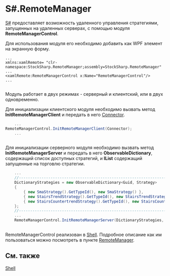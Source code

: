 # S\#.RemoteManager

[S\#](StockSharpAbout.md) предоставляет возможность удаленного управления стратегиями, запущенных на удаленных серверах, с помощью модуля **RemoteManagerControl**.

Для использования модуля его необходимо добавить как WPF элемент на экранную форму.

```none
...
xmlns:xamlRemote= "clr-namespace:StockSharp.RemoteManager;assembly=StockSharp.RemoteManager"	  				
...
<xamlRemote:RemoteManagerControl x:Name="RemoteManagerControl"/>
...
	  				
```

Модуль работает в двух режимах \- серверный и клиентский, или в двух одновременно.

Для инициализации клиентского модуля необходимо вызвать метод **InitRemoteManagerClient** и передать в него [Connector](xref:StockSharp.Algo.Connector).

```cs
	...
RemoteManagerControl.InitRemoteManagerClient(Connector);
	...	
		
```

Для инициализации серверного модуля необходимо вызвать метод **InitRemoteManagerServer** и передать в него **ObservableDictionary**, содержащий список доступных стратегий, и **IList** содержащий запущенные на торговлю стратегии.

```cs
	...
	//---------------------------------------------------------------------
	DictionaryStrategies = new ObservableDictionary<Guid, Strategy>
	{
		{ new SmaStrategy().GetTypeId(), new SmaStrategy() },
		{ new StairsTrendStrategy().GetTypeId(), new StairsTrendStrategy() },
		{ new StairsCountertrendStrategy().GetTypeId(), new StairsCountertrendStrategy() }
	};
	//---------------------------------------------------------------------
	...	
	RemoteManagerControl.InitRemoteManagerServer(DictionaryStrategies, RealtimeLayoutGroup.Strategies, LogManager);
		
```

RemoteManagerControl реализован в [Shell](Shell.md). Подробное описание как им пользоваться можно посмотреть в пункте [RemoteManager](Shell_RemoteManager.md).

## См. также

[Shell](Shell.md)
